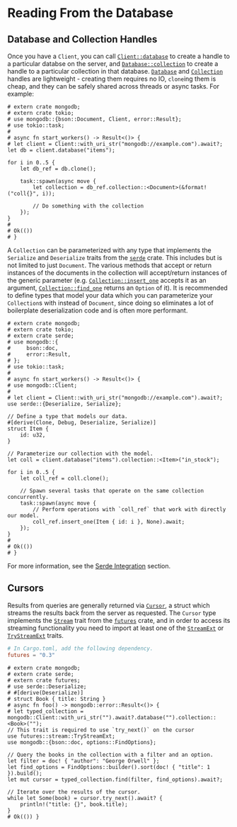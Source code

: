 # Reading From the Database

## Database and Collection Handles

Once you have a `Client`, you can call [`Client::database`](https://docs.rs/mongodb/latest/mongodb/struct.Client.html#method.database) to create a handle to a particular databse on the server, and [`Database::collection`](https://docs.rs/mongodb/latest/mongodb/struct.Database.html#method.collection) to create a handle to a particular collection in that database.  [`Database`](https://docs.rs/mongodb/latest/mongodb/struct.Database.html) and [`Collection`](https://docs.rs/mongodb/latest/mongodb/struct.Collection.html) handles are lightweight - creating them requires no IO, `clone`ing them is cheap, and they can be safely shared across threads or async tasks.  For example:
```rust,no_run
# extern crate mongodb;
# extern crate tokio;
# use mongodb::{bson::Document, Client, error::Result};
# use tokio::task;
#
# async fn start_workers() -> Result<()> {
# let client = Client::with_uri_str("mongodb://example.com").await?;
let db = client.database("items");

for i in 0..5 {
    let db_ref = db.clone();

    task::spawn(async move {
        let collection = db_ref.collection::<Document>(&format!("coll{}", i));

        // Do something with the collection
    });
}
#
# Ok(())
# }
```

A `Collection` can be parameterized with any type that implements the `Serialize` and `Deserialize` traits from the [`serde`](https://serde.rs/) crate. This includes but is not limited to just `Document`. The various methods that accept or return instances of the documents in the collection will accept/return instances of the generic parameter (e.g. [`Collection::insert_one`](https://docs.rs/mongodb/latest/mongodb/struct.Collection.html#method.insert_one) accepts it as an argument, [`Collection::find_one`](https://docs.rs/mongodb/latest/mongodb/struct.Collection.html#method.find_one) returns an `Option` of it). It is recommended to define types that model your data which you can parameterize your `Collection`s with instead of `Document`, since doing so eliminates a lot of boilerplate deserialization code and is often more performant.

```rust,no_run
# extern crate mongodb;
# extern crate tokio;
# extern crate serde;
# use mongodb::{
#     bson::doc,
#     error::Result,
# };
# use tokio::task;
#
# async fn start_workers() -> Result<()> {
# use mongodb::Client;
#
# let client = Client::with_uri_str("mongodb://example.com").await?;
use serde::{Deserialize, Serialize};

// Define a type that models our data.
#[derive(Clone, Debug, Deserialize, Serialize)]
struct Item {
    id: u32,
}

// Parameterize our collection with the model.
let coll = client.database("items").collection::<Item>("in_stock");

for i in 0..5 {
    let coll_ref = coll.clone();

    // Spawn several tasks that operate on the same collection concurrently.
    task::spawn(async move {
        // Perform operations with `coll_ref` that work with directly our model.
        coll_ref.insert_one(Item { id: i }, None).await;
    });
}
#
# Ok(())
# }
```

For more information, see the [Serde Integration](serde_integration.md) section.

## Cursors

Results from queries are generally returned via [`Cursor`](https://docs.rs/mongodb/latest/mongodb/struct.Cursor.html), a struct which streams the results back from the server as requested. The `Cursor` type implements the [`Stream`](https://docs.rs/futures/latest/futures/stream/trait.Stream.html) trait from the [`futures`](https://crates.io/crates/futures) crate, and in order to access its streaming functionality you need to import at least one of the [`StreamExt`](https://docs.rs/futures/latest/futures/stream/trait.StreamExt.html) or [`TryStreamExt`](https://docs.rs/futures/latest/futures/stream/trait.TryStreamExt.html) traits.

```toml
# In Cargo.toml, add the following dependency.
futures = "0.3"
```
```rust,no_run
# extern crate mongodb;
# extern crate serde;
# extern crate futures;
# use serde::Deserialize;
# #[derive(Deserialize)]
# struct Book { title: String }
# async fn foo() -> mongodb::error::Result<()> {
# let typed_collection = mongodb::Client::with_uri_str("").await?.database("").collection::<Book>("");
// This trait is required to use `try_next()` on the cursor
use futures::stream::TryStreamExt;
use mongodb::{bson::doc, options::FindOptions};

// Query the books in the collection with a filter and an option.
let filter = doc! { "author": "George Orwell" };
let find_options = FindOptions::builder().sort(doc! { "title": 1 }).build();
let mut cursor = typed_collection.find(filter, find_options).await?;

// Iterate over the results of the cursor.
while let Some(book) = cursor.try_next().await? {
    println!("title: {}", book.title);
}
# Ok(()) }
```